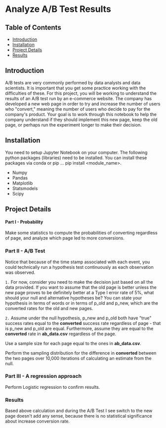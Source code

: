 
# Analyze A/B Test Results


## Table of Contents
- [Introduction](#intro)
- [Installation](#Installation)
- [Project Details](#ProjectDetails)
- [Results](#Results)

## Introduction

A/B tests are very commonly performed by data analysts and data scientists. It is important that you get some practice working with the difficulties of these.
For this project, you will be working to understand the results of an A/B test run by an e-commerce website. The company has developed a new web page in order to try and increase the number of users who "convert," meaning the number of users who decide to pay for the company's product. Your goal is to work through this notebook to help the company understand if they should implement this new page, keep the old page, or perhaps run the experiment longer to make their decision.

## Installation

You need to setup Jupyter Notebook on your computer. The following python packages (libraries) need to be installed. You can install these packages via conda or pip ...  pip install <module_name>.

* Numpy
* Pandas
* Matplotlib
* Statsmodels
* Scipy
## Project Details

#### Part I - Probability

Make some statistics to compute the probabilities of converting regardless of page, and analyze which page led to more conversions.

### Part II - A/B Test

Notice that because of the time stamp associated with each event, you could technically run a hypothesis test continuously as each observation was observed.  



`1.` For now, consider you need to make the decision just based on all the data provided.  If you want to assume that the old page is better unless the new page proves to be definitely better at a Type I error rate of 5%, what should your null and alternative hypotheses be?  You can state your hypothesis in terms of words or in terms of p_old and p_new, which are the converted rates for the old and new pages.

`2.` Assume under the null hypothesis, p_new and p_old both have "true" success rates equal to the **converted** success rate regardless of page - that is p_new and p_old are equal. Furthermore, assume they are equal to the **converted** rate in **ab_data.csv** regardless of the page. 

Use a sample size for each page equal to the ones in **ab_data.csv**.  

Perform the sampling distribution for the difference in **converted** between the two pages over 10,000 iterations of calculating an estimate from the null.  

### Part III - A regression approach

Perform Logistic regression to confirm results.

### Results

Based above calculation and during the A/B Test I see switch to the new page doesn't add any sense, because there is no statistical significance about increase conversion rate.





